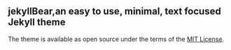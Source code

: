 ## jekyllBear,an easy to use, minimal, text focused Jekyll theme

The theme is available as open source under the terms of the [MIT License](https://opensource.org/licenses/MIT).

